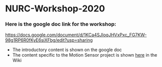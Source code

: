 # NURC-Workshop-2020

### Here is the google doc link for the workshop: 
https://docs.google.com/document/d/1KCa4SJloqJHVxPxc_FG7KW-98g1RP6R0fKyE6siXFbg/edit?usp=sharing

* The introductory content is shown on the google doc
* The content specific to the Motion Sensor project is shown [here](https://github.com/S-odland/NURC-Workshop-2020/wiki) in the Wiki
